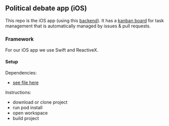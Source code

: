 ## Political debate app (iOS)

This repo is the iOS app (using this [backend](https://github.com/samyachour/PoliticalDebateApp_Backend)). It has a [kanban board](https://github.com/samyachour/PoliticalDebateApp_iOS/projects/1?fullscreen=true) for task management that is automatically managed by issues & pull requests.

### Framework

For our iOS app we use Swift and ReactiveX.

#### Setup

Dependencies:
- [see file here](https://github.com/samyachour/PoliticalDebateApp_iOS/blob/develop/Podfile)

Instructions:
- download or clone project
- run pod install
- open workspace
- build project
